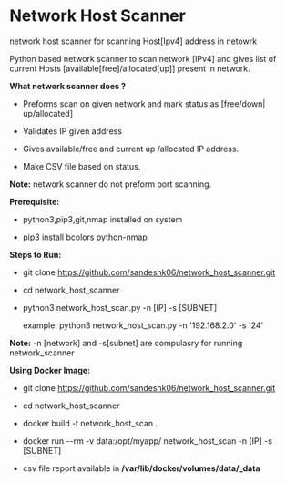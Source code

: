 # Network Host Scanner
network host scanner for scanning Host[Ipv4] address in netowrk


Python based network scanner to scan network [IPv4] and gives list of current Hosts [available[free]/allocated[up]] present in network.



**What network scanner does ?**

- Preforms scan on given network and mark status as [free/down| up/allocated]

- Validates IP given address

- Gives available/free and current up /allocated IP address.

- Make CSV file based on status.

**Note:** network  scanner do not preform port scanning.

**Prerequisite:**

- python3,pip3,git,nmap  installed on system

- pip3 install bcolors python-nmap

**Steps to Run:**

- git clone https://github.com/sandeshk06/network_host_scanner.git

- cd network_host_scanner
 
- python3 network_host_scan.py -n [IP] -s [SUBNET]

  example: python3 network_host_scan.py -n '192.168.2.0' -s '24'

**Note:** -n [network] and -s[subnet] are compulasry for running network_scanner


**Using Docker Image:**

- git clone https://github.com/sandeshk06/network_host_scanner.git

- cd network_host_scanner

- docker build -t network_host_scan  . 

- docker run --rm -v data:/opt/myapp/  network_host_scan   -n [IP] -s [SUBNET]

- csv file report  available in **/var/lib/docker/volumes/data/_data**
